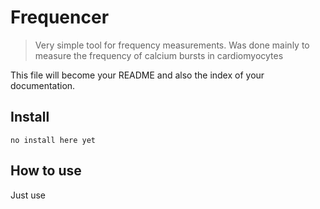 # Frequencer
> Very simple tool for frequency measurements. Was done mainly to measure the frequency of calcium bursts in cardiomyocytes


This file will become your README and also the index of your documentation.

## Install

`no install here yet`

## How to use

Just use
